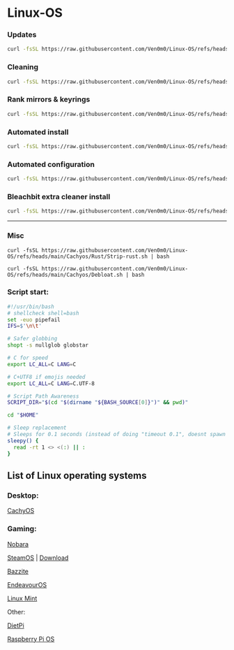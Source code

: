 # Linux-OS  

### Updates

```bash
curl -fsSL https://raw.githubusercontent.com/Ven0m0/Linux-OS/refs/heads/main/Cachyos/Updates.sh | bash
```

### Cleaning

```bash
curl -fsSL https://raw.githubusercontent.com/Ven0m0/Linux-OS/refs/heads/main/Cachyos/Clean.sh | bash
```

### Rank mirrors & keyrings

```bash
curl -fsSL https://raw.githubusercontent.com/Ven0m0/Linux-OS/refs/heads/main/Cachyos/Rank.sh | bash
```

### Automated install

```bash
curl -fsSL https://raw.githubusercontent.com/Ven0m0/Linux-OS/refs/heads/main/Cachyos/Scripts/Install.sh | bash
```

### Automated configuration

```bash
curl -fsSL https://raw.githubusercontent.com/Ven0m0/Linux-OS/refs/heads/main/Cachyos/Scripts/AutoSetup.sh | bash
```

### Bleachbit extra cleaner install

```bash
curl -fsSL https://raw.githubusercontent.com/Ven0m0/Linux-OS/refs/heads/main/Cachyos/Scripts/bleachbit.sh | bash
```

-----

### Misc

```
curl -fsSL https://raw.githubusercontent.com/Ven0m0/Linux-OS/refs/heads/main/Cachyos/Rust/Strip-rust.sh | bash

curl -fsSL https://raw.githubusercontent.com/Ven0m0/Linux-OS/refs/heads/main/Cachyos/Debloat.sh | bash
```

### Script start:

```bash
#!/usr/bin/bash
# shellcheck shell=bash
set -euo pipefail
IFS=$'\n\t'

# Safer globbing
shopt -s nullglob globstar

# C for speed
export LC_ALL=C LANG=C

# C+UTF8 if emojis needed
export LC_ALL=C LANG=C.UTF-8

# Script Path Awareness
SCRIPT_DIR="$(cd "$(dirname "${BASH_SOURCE[0]}")" && pwd)"

cd "$HOME"

# Sleep replacement
# Sleeps for 0.1 seconds (instead of doing "timeout 0.1", doesnt spawn subshells --> therefore faster)
sleepy() {
  read -rt 1 <> <(:) || :
}

```

## List of Linux operating systems

### Desktop:

[CachyOS](https://cachyos.org/)


### Gaming:

[Nobara](https://nobaraproject.org/)

[SteamOS](https://store.steampowered.com/steamos/buildyourown) | 
[Download](https://store.steampowered.com/steamos/download/?ver=steamdeck&snr=)

[Bazzite](https://bazzite.gg/)

[EndeavourOS](https://endeavouros.com/)

[Linux Mint](https://linuxmint.com/)

Other:

[DietPi](https://dietpi.com/)

[Raspberry Pi OS](https://www.raspberrypi.com/software/)

